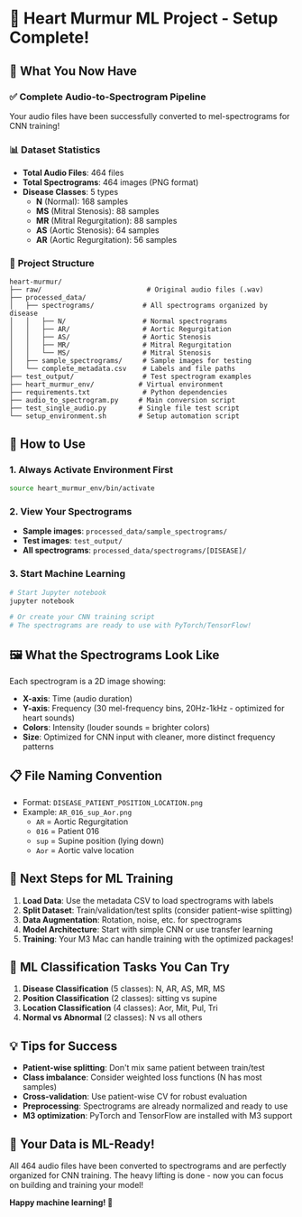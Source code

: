 # 🎵 Heart Murmur ML Project - Setup Complete! 

## 🎉 What You Now Have

### ✅ **Complete Audio-to-Spectrogram Pipeline**
Your audio files have been successfully converted to mel-spectrograms for CNN training!

### 📊 **Dataset Statistics**
- **Total Audio Files**: 464 files
- **Total Spectrograms**: 464 images (PNG format)
- **Disease Classes**: 5 types
  - **N** (Normal): 168 samples
  - **MS** (Mitral Stenosis): 88 samples  
  - **MR** (Mitral Regurgitation): 88 samples
  - **AS** (Aortic Stenosis): 64 samples
  - **AR** (Aortic Regurgitation): 56 samples

### 📁 **Project Structure**
```
heart-murmur/
├── raw/                          # Original audio files (.wav)
├── processed_data/
│   ├── spectrograms/            # All spectrograms organized by disease
│   │   ├── N/                   # Normal spectrograms
│   │   ├── AR/                  # Aortic Regurgitation
│   │   ├── AS/                  # Aortic Stenosis  
│   │   ├── MR/                  # Mitral Regurgitation
│   │   └── MS/                  # Mitral Stenosis
│   ├── sample_spectrograms/     # Sample images for testing
│   └── complete_metadata.csv    # Labels and file paths
├── test_output/                 # Test spectrogram examples
├── heart_murmur_env/           # Virtual environment
├── requirements.txt             # Python dependencies
├── audio_to_spectrogram.py     # Main conversion script
├── test_single_audio.py        # Single file test script
└── setup_environment.sh        # Setup automation script
```

## 🚀 **How to Use**

### 1. **Always Activate Environment First**
```bash
source heart_murmur_env/bin/activate
```

### 2. **View Your Spectrograms**
- **Sample images**: `processed_data/sample_spectrograms/`
- **Test images**: `test_output/`
- **All spectrograms**: `processed_data/spectrograms/[DISEASE]/`

### 3. **Start Machine Learning**
```bash
# Start Jupyter notebook
jupyter notebook

# Or create your CNN training script
# The spectrograms are ready to use with PyTorch/TensorFlow!
```

## 🖼️ **What the Spectrograms Look Like**

Each spectrogram is a 2D image showing:
- **X-axis**: Time (audio duration)
- **Y-axis**: Frequency (30 mel-frequency bins, 20Hz-1kHz - optimized for heart sounds)
- **Colors**: Intensity (louder sounds = brighter colors)
- **Size**: Optimized for CNN input with cleaner, more distinct frequency patterns

## 📋 **File Naming Convention**
- Format: `DISEASE_PATIENT_POSITION_LOCATION.png`
- Example: `AR_016_sup_Aor.png`
  - `AR` = Aortic Regurgitation
  - `016` = Patient 016
  - `sup` = Supine position (lying down)
  - `Aor` = Aortic valve location

## 🧠 **Next Steps for ML Training**

1. **Load Data**: Use the metadata CSV to load spectrograms with labels
2. **Split Dataset**: Train/validation/test splits (consider patient-wise splitting)
3. **Data Augmentation**: Rotation, noise, etc. for spectrograms
4. **Model Architecture**: Start with simple CNN or use transfer learning
5. **Training**: Your M3 Mac can handle training with the optimized packages!

## 🎯 **ML Classification Tasks You Can Try**

1. **Disease Classification** (5 classes): N, AR, AS, MR, MS
2. **Position Classification** (2 classes): sitting vs supine
3. **Location Classification** (4 classes): Aor, Mit, Pul, Tri
4. **Normal vs Abnormal** (2 classes): N vs all others

## 💡 **Tips for Success**

- **Patient-wise splitting**: Don't mix same patient between train/test
- **Class imbalance**: Consider weighted loss functions (N has most samples)
- **Cross-validation**: Use patient-wise CV for robust evaluation
- **Preprocessing**: Spectrograms are already normalized and ready to use
- **M3 optimization**: PyTorch and TensorFlow are installed with M3 support

## 🎵 **Your Data is ML-Ready!**

All 464 audio files have been converted to spectrograms and are perfectly organized for CNN training. The heavy lifting is done - now you can focus on building and training your model! 

**Happy machine learning! 🚀** 